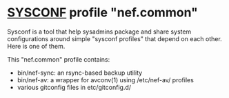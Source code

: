 [SYSCONF](https://github.com/geonef/sysconf.base) profile "nef.common"
======================================================================

Sysconf is a tool that help sysadmins package and share system configurations
around simple "sysconf profiles" that depend on each other. Here is one of them.

This "nef.common" profile contains:
* bin/nef-sync: an rsync-based backup utility
* bin/nef-av: a wrapper for avconv(1) using /etc/nef-av/ profiles
* various gitconfig files in etc/gitconfig.d/
